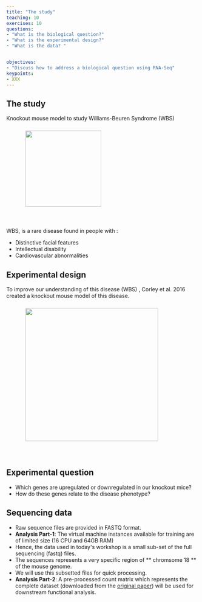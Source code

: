 ```yaml
---
title: "The study"
teaching: 10
exercises: 10
questions:
- "What is the biological question?"
- "What is the experimental design?"
- "What is the data? "


objectives:
- "Discuss how to address a biological question using RNA-Seq"
keypoints:
- XXX
---
```



## The study
Knockout mouse model to study Williams-Beuren Syndrome (WBS)

<figure>
  <img src="{{ page.root }}/fig/the_study.png" style="margin:10px;height:200px"/>
  </figure><br>


WBS, is a rare disease found in people with :
- Distinctive facial features
- Intellectual disability
- Cardiovascular abnormalities


## Experimental design
To improve our understanding of this disease (WBS) , Corley et al. 2016 created a knockout mouse model of this disease.

<figure>
  <img src="{{ page.root }}/fig/experimental_design.png" style="margin:10px;height:350px"/>
 </figure><br>
 
 ## Experimental question
- Which genes are upregulated or downregulated in our knockout mice?
- How do these genes relate to the disease phenotype?
 

## Sequencing data 
- Raw sequence files are provided in FASTQ format.
- **Analysis Part-1**: The virtual machine instances available for training are of limited size (16 CPU and 64GB RAM)
- Hence, the data used in today's workshop is a small sub-set of the full sequencing (fastq) files.
- The sequences represents a very specific region of ** chromsome 18 ** of the mouse genome.
- We will use this subsetted files for quick processing.
- **Analysis Part-2**: A pre-processed count matrix which represents the complete dataset (downloaded from the [original paper](https://pubmed.ncbi.nlm.nih.gov/27295951/)) will be used for downstream functional analysis.
  
